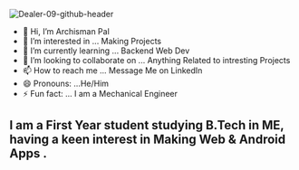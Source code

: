 ![Dealer-09-github-header](https://user-images.githubusercontent.com/74038190/225813708-98b745f2-7d22-48cf-9150-083f1b00d6c9.gif)

- 👋 Hi, I’m Archisman Pal
- 👀 I’m interested in ... Making Projects 
- 🌱 I’m currently learning ... Backend Web Dev
- 💞️ I’m looking to collaborate on ... Anything Related to intresting Projects 
- 📫 How to reach me ... Message Me on LinkedIn 
- 😄 Pronouns: ...He/Him
- ⚡ Fun fact: ... I am a Mechanical Engineer 
## I am a First Year student studying B.Tech in ME, having a keen interest in Making Web & Android Apps .
<!---
Dealer-09/Dealer-09 is a ✨ special ✨ repository because its `README.md` (this file) appears on your GitHub profile.
You can click the Preview link to take a look at your changes.
--->
